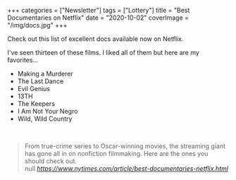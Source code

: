 +++
categories = ["Newsletter"]
tags = ["Lottery"]
title = "Best Documentaries on Netflix"
date = "2020-10-02"
coverImage = "/img/docs.jpg"
+++

Check out this list of excellent docs available now on Netflix.

<!--more-->

I've seen thirteen of these films. I liked all of them but here are my favorites...
- Making a Murderer
- The Last Dance
- Evil Genius
- 13TH
- The Keepers
- I Am Not Your Negro
- Wild, Wild Country

<br>

<blockquote class="quoteback" darkmode="" data-title="The%20Best%20Documentaries%20on%20Netflix%20Right%20Now" data-author="null" cite="https://www.nytimes.com/article/best-documentaries-netflix.html">
From true-crime series to Oscar-winning movies, the streaming giant has gone all in on nonfiction filmmaking. Here are the ones you should check out.
<footer>null<cite> <a href="https://www.nytimes.com/article/best-documentaries-netflix.html">https://www.nytimes.com/article/best-documentaries-netflix.html</a></cite></footer>
</blockquote><script note="" src="https://cdn.jsdelivr.net/gh/Blogger-Peer-Review/quotebacks@1/quoteback.js"></script>
